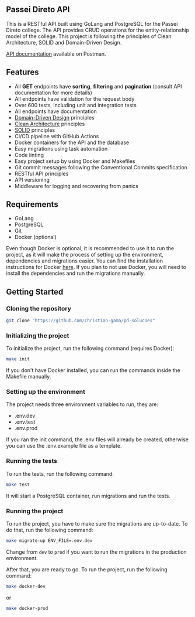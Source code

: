 ## Passei Direto API

This is a RESTful API built using GoLang and PostgreSQL for the Passei Direto college. The API provides CRUD operations for the entity-relationship model of the college.
This project is following the principles of Clean Architecture, SOLID and Domain-Driven Design.

[API documentation](https://www.postman.com/christiangama/workspace/passei-direto-api/api/b77c83a2-2f9e-44ff-b453-55cf48af891f?version=b725d2f7-91d0-4bcc-b6d6-fdfd7d60096a) available on Postman.

## Features
- All **GET** endpoints have **sorting**, **filtering** and **pagination** (consult API documentation for more details)
- All endpoints have validation for the request body
- Over 600 tests, including unit and integration tests
- All endpoints have documentation
- [Domain-Driven Design](https://en.wikipedia.org/wiki/Domain-driven_design) principles
- [Clean Architecture](https://blog.cleancoder.com/uncle-bob/2012/08/13/the-clean-architecture.html) principles
- [SOLID](https://en.wikipedia.org/wiki/SOLID) principles
- CI/CD pipeline with GitHub Actions
- Docker containers for the API and the database
- Easy migrations using task automation
- Code linting
- Easy project setup by using Docker and Makefiles
- Git commit messages following the Conventional Commits specification
- RESTful API principles
- API versioning
- Middleware for logging and recovering from panics

## Requirements

- GoLang
- PostgreSQL
- Git
- Docker (optional)

Even though Docker is optional, it is recommended to use it to run the project, as it will make the process of setting up the environment, dependencies and migrations easier. You can find the installation instructions for Docker [here](https://docs.docker.com/get-docker/).
If you plan to not use Docker, you will need to install the dependencies and run the migrations manually.

## Getting Started

### Cloning the repository

```bash
git clone "https://github.com/christian-gama/pd-solucoes"
```

### Initializing the project

To initialize the project, run the following command (requires Docker):

```bash
make init
```

If you don't have Docker installed, you can run the commands inside the Makefile manually.

### Setting up the environment

The project needs three environment variables to run, they are:

- .env.dev
- .env.test
- .env.prod

If you ran the init command, the .env files will already be created, otherwise you can use the .env.example file as a template.

### Running the tests

To run the tests, run the following command:

```bash
make test
```

It will start a PostgreSQL container, run migrations and run the tests.

### Running the project
To run the project, you have to make sure the migrations are up-to-date. To do that, run the following command:

```bash
make migrate-up ENV_FILE=.env.dev
```
Change from `dev` to `prod` if you want to run the migrations in the production environment.

After that, you are ready to go. To run the project, run the following command:


```bash
make docker-dev
```
or
```bash
make docker-prod
```
